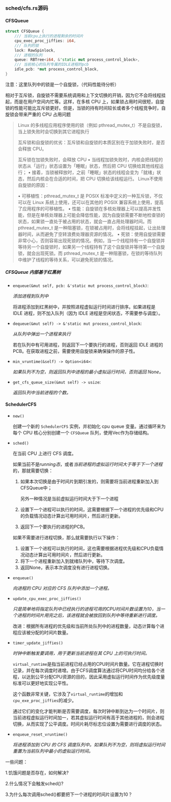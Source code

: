 ### sched/cfs.rs源码


#### CFSQueue

```rust
struct CFSQueue {
    /// 当前cpu上执行的进程剩余的时间片
    cpu_exec_proc_jiffies: i64,
    /// 队列的锁
    lock: RawSpinlock,
    /// 进程的队列
    queue: RBTree<i64, &'static mut process_control_block>,
    /// 当前核心的队列专属的IDLE进程的pcb
    idle_pcb: *mut process_control_block,
}
```

注意：这里队列中的锁是一个自旋锁，（代码性能待分析）

相对于互斥锁，自旋锁不需要系统调用和上下文切换的开销，因为它不会将线程挂起，而是在用户空间内忙等。这样，在多核 CPU 上，如果锁占用时间很短，自旋锁的性能可能比互斥锁更好。但是，当锁的持有时间较长或者多个线程竞争时，自旋锁会带来严重的 CPU 占用问题

>Linux 的多线程应用程序使用的锁（例如 pthread_mutex_t）不是自旋锁，当上锁失败时会切换到其它进程执行
>
>互斥锁和自旋锁的优劣：互斥锁和自旋锁的本质区别在于加锁失败时，是否会释放 CPU。
>
>互斥锁在加锁失败时，会释放 CPU
>• 当线程加锁失败时，内核会把线程的状态从「运行」状态设置为「睡眠」状态，然后把 CPU 切换给其他线程运行；
>• 接着，当锁被释放时，之前「睡眠」状态的线程会变为「就绪」状态，然后内核会在合适的时间，把 CPU 切换给该线程运行。
>Linux不使用自旋锁的原因：
>
>• 可移植性：pthread_mutex_t 是 POSIX 标准中定义的一种互斥锁，不仅可以在 Linux 系统上使用，还可以在其他的 POSIX 兼容系统上使用，提高了应用程序的可移植性。
>• 性能：自旋锁在多核处理器上可以提高并发性能，但是在单核处理器上可能会降低性能，因为自旋锁需要不断地检查锁的状态，如果锁一直处于被占用的状态，就会一直占用处理器时间。而pthread_mutex_t 是一种阻塞锁，在锁被占用时，会将线程挂起，让出处理器时间，从而避免了空转浪费处理器资源的情况。
>• 死锁：使用自旋锁需要非常小心，否则容易出现死锁的情况。例如，当一个线程持有一个自旋锁并等待另一个自旋锁时，如果另一个线程持有了这个自旋锁并等待第一个自旋锁，就会出现死锁。而 pthread_mutex_t 是一种阻塞锁，在锁的等待队列中维护了线程的等待关系，可以避免死锁的情况。

##### CFSQueue 内部基于红黑树

- `enqueue(&mut self, pcb: &'static mut process_control_block)`: 

  *添加进程到队列中*

  将进程添加到红黑树中，并按照进程虚拟运行时间进行排序。如果进程是 IDLE 进程，则不加入队列（因为 IDLE 进程是空闲状态，不需要参与调度）。

- `dequeue(&mut self) -> &'static mut process_control_block`: 

  *从队列中弹出一个进程来执行*

  若在队列中有可用进程，则返回下一个要执行的进程，否则返回 IDLE 进程的 PCB。在获取进程之前，需要使用自旋锁来确保操作的原子性。

- `min_vruntime(&self) -> Option<i64>`: 

  *如果队列不为空，则返回队列中进程的最小虚拟运行时间，否则返回 None。*

- `get_cfs_queue_size(&mut self) -> usize`: 

  *返回队列中当前进程的个数。*

  

#### **SchedulerCFS**

- `new()` 

  创建一个新的 `SchedulerCFS` 实例，并初始化 cpu queue 变量。通过循环来为每个 CPU 核心分别创建一个 `CFSQueue` 队列，使用Vec作为存储结构。

- `sched()` 

  在当前 CPU 上进行 CFS 调度。

  如果当前不是*running态*，或者*当前进程的虚拟运行时间大于等于下一个进程*的，那就需要切换：

  1. 如果本次切换是由于时间片到期引发的，则需要将当前进程重新加入到CFSQueue中；

     另外一种情况是当前虚拟运行时间大于下一个进程

  2. 设置下一个进程可以执行的时间，这需要根据下一个进程的优先级和CPU的负载情况动态计算出可用时间片，然后进行更新。

  3. 返回下一个要执行的进程的PCB。

  如果不需要进行进程切换，那么就需要执行以下操作：

  1. 设置下一个进程可以执行的时间，这也需要根据进程优先级和CPU负载情况动态计算出可用时间片，然后进行更新。
  2. 将下一个进程重新加入到就绪队列中，等待下次调度。
  3. 返回None，表示本次调度没有进行进程切换。

- `enqueue()`

  *向进程的 CPU 对应的 CFS 队列中添加一个进程。*

- `update_cpu_exec_proc_jiffies()` 

  *只是简单地将指定队列中已经执行的进程可用的CPU时间片数设置为10，当一个进程的时间片用完之后，该进程就会被放回到队列中等待重新进行调度。*

  改进：根据所有进程的优先级和当前所处队列中的进程数量，动态计算每个进程应该被分配的时间片数量。
- `timer_update_jiffies()` 

  *时钟中断触发要调用，用于更新当前进程在其 CPU 上的可执行时间。*
  
  `virtual_runtime`是指当前进程已经占用的CPU时间片数量。它在进程切换时记录，并在每次调度时递增。由于CFS调度算法通过将CPU时间均分给各个进程，以达到公平分配CPU资源的目的，因此采用虚拟运行时间作为优先级度量标准可以更好地实现公平性。
  
  这个函数非常关键，它涉及了`virtual_runtime`的增加和`cpu_exe_proc_jiffies`的减少。
  
  通过它们的变化才能判断是否需要调度，每次时钟中断到达为一个时间片，则当前进程虚拟运行时间加一，若其虚拟运行时间有高于其他进程的，则会进程切换，从而实现了公平调度。时间片耗尽标志位设置为需要进行调度的状态。
  
- `enqueue_reset_vruntime()` 

  *将进程添加到 CPU 的 CFS 调度队列中。如果队列不为空，则将虚拟运行时间重置为当前队列中最小的虚拟运行时间。*

  

一些问题：

1.饥饿问题是否存在，如何解决?

2.什么情况下会触发sched()?

3.为什么每次调用sched()都要把下一个进程的时间片设置为10？



